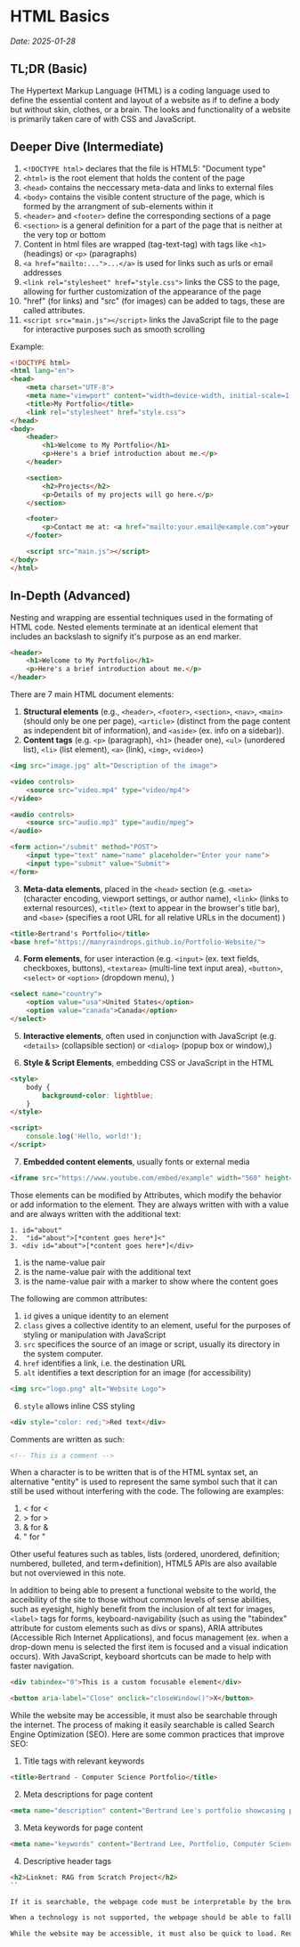 
# HTML Basics
*Date: 2025-01-28*

## TL;DR (Basic)
The Hypertext Markup Language (HTML) is a coding language used to define the essential content and layout of a website as if to define a body but without skin, clothes, or a brain. The looks and functionality of a website is primarily taken care of with CSS and JavaScript.

## Deeper Dive (Intermediate)
1. `<!DOCTYPE html>` declares that the file is HTML5: "Document type"
2. `<html>` is the root element that holds the content of the page
3. `<head>` contains the neccessary meta-data and links to external files
4. `<body>` contains the visible content structure of the page, which is formed by the arrangment of sub-elements within it
5. `<header>` and `<footer>` define the corresponding sections of a page
6. `<section>` is a general definition for a part of the page that is neither at the very top or bottom
7. Content in html files are wrapped (tag-text-tag) with tags like `<h1>` (headings) or `<p>` (paragraphs)
8. `<a href="mailto:...">...</a>` is used for links such as urls or email addresses
9. `<link rel="stylesheet" href="style.css">` links the CSS to the page, allowing for further customization of the appearance of the page
10. "href" (for links) and "src" (for images) can be added to tags, these are called attributes.
11. `<script src="main.js"></script>` links the JavaScript file to the page for interactive purposes such as smooth scrolling

Example:
```HTML
<!DOCTYPE html>
<html lang="en">
<head>
    <meta charset="UTF-8">
    <meta name="viewport" content="width=device-width, initial-scale=1.0">
    <title>My Portfolio</title>
    <link rel="stylesheet" href="style.css">
</head>
<body>
    <header>
        <h1>Welcome to My Portfolio</h1>
        <p>Here's a brief introduction about me.</p>
    </header>

    <section>
        <h2>Projects</h2>
        <p>Details of my projects will go here.</p>
    </section>

    <footer>
        <p>Contact me at: <a href="mailto:your.email@example.com">your.email@example.com</a></p>
    </footer>

    <script src="main.js"></script>
</body>
</html>

```
## In-Depth (Advanced)
Nesting and wrapping are essential techniques used in the formating of HTML code. Nested elements terminate at an identical element that includes an backslash to signify it's purpose as an end marker.

```HTML
<header>
    <h1>Welcome to My Portfolio</h1>
    <p>Here's a brief introduction about me.</p>
</header>
```

There are 7 main HTML document elements:
1. **Structural elements** (e.g., `<header>`, `<footer>`, `<section>`, `<nav>`, `<main>` (should only be one per page), `<article>` (distinct from the page content as independent bit of information), and `<aside>` (ex. info on a sidebar)).
2. **Content tags** (e.g. `<p>` (paragraph), `<h1>` (header one), `<ul>` (unordered list), `<li>` (list element), `<a>` (link), `<img>`, `<video>`)

```HTML
<img src="image.jpg" alt="Description of the image">

<video controls>
    <source src="video.mp4" type="video/mp4">
</video>

<audio controls>
    <source src="audio.mp3" type="audio/mpeg">
</audio>

<form action="/submit" method="POST">
    <input type="text" name="name" placeholder="Enter your name">
    <input type="submit" value="Submit">
</form>
```

3. **Meta-data elements**, placed in the `<head>` section (e.g. `<meta>` (character encoding, viewport settings, or author name), `<link>` (links to external resources), `<title>` (text to appear in the browser's title bar), and `<base>` (specifies a root URL for all relative URLs in the document) )

```HTML
<title>Bertrand's Portfolio</title>
<base href="https://manyraindrops.github.io/Portfolio-Website/">
```

4. **Form elements**, for user interaction (e.g. `<input>` (ex. text fields, checkboxes, buttons), `<textarea>` (multi-line text input area), `<button>`, `<select>` or `<option>` (dropdown menu), )

```HTML
<select name="country">
    <option value="usa">United States</option>
    <option value="canada">Canada</option>
</select>
```

5. **Interactive elements**, often used in conjunction with JavaScript (e.g. `<details>` (collapsible section) or `<dialog>` (popup box or window),)

6. **Style & Script Elements**, embedding CSS or JavaScript in the HTML

```HTML
<style>
    body {
        background-color: lightblue;
    }
</style>

<script>
    console.log('Hello, world!');
</script>
```

7. **Embedded content elements**, usually fonts or external media

```HTML
<iframe src="https://www.youtube.com/embed/example" width="560" height="315"></iframe>
```

Those elements can be modified by Attributes, which modify the behavior or add information to the element. They are always written with with a value and are always written with the additional text:

```MD
1. id="about"
2.  "id="about">[*content goes here*]<"
3. <div id="about">[*content goes here*]</div>
```
1. is the name-value pair
2. is the name-value pair with the additional text
3. is the name-value pair with a marker to show where the content goes

The following are common attributes:
1. `id` gives a unique identity to an element
2. `class` gives a collective identity to an element, useful for the purposes of styling or manipulation with JavaScript
3. `src` specifices the source of an image or script, usually its directory in the system computer.
4. `href` identifies a link, i.e. the destination URL
5. `alt` identifies a text description for an image (for accessibility)

```HTML
<img src="logo.png" alt="Website Logo">
```

6. `style` allows inline CSS styling

```HTML
<div style="color: red;">Red text</div>
```

Comments are written as such:
```HTML
<!-- This is a comment -->
```

When a character is to be written that is of the HTML syntax set, an alternative "entity" is used to represent the same symbol such that it can still be used without interfering with the code. The following are examples:
1. &lt; for <
2. &gt; for >
3. &amp; for &
4. &quot; for "

Other useful features such as tables, lists (ordered, unordered, definition; numbered, bulleted, and term+definition), HTML5 APIs are also available but not overviewed in this note.

In addition to being able to present a functional website to the world, the acceibility of the site to those without common levels of sense abilities, such as eyesight, highly benefit from the inclusion of alt text for images, `<label>` tags for forms, keyboard-navigability (such as using the "tabindex" attribute for custom elements such as divs or spans), ARIA attributes (Accessible Rich Internet Applications), and focus management (ex. when a drop-down menu is selected the first item is focused and a visual indication occurs). With JavaScript, keyboard shortcuts can be made to help with faster navigation.

```HTML
<div tabindex="0">This is a custom focusable element</div>

<button aria-label="Close" onclick="closeWindow()">X</button>
```

While the website may be accessible, it must also be searchable through the internet. The process of making it easily searchable is called Search Engine Optimization (SEO). Here are some common practices that improve SEO:
1. Title tags with relevant keywords
```HTML
<title>Bertrand - Computer Science Portfolio</title>
```

2. Meta descriptions for page content
```HTML
<meta name="description" content="Bertrand Lee's portfolio showcasing programming skills and projects in machine learning, AI, RAG, web-development, and more.">
```

3. Meta keywords for page content
```HTML
<meta name="keywords" content="Bertrand Lee, Portfolio, Computer Science, Machine Learning, AI, RAG, Web Development">
```

4. Descriptive header tags
```HTML
<h2>Linknet: RAG from Scratch Project</h2>
``

If it is searchable, the webpage code must be interpretable by the browsers of the target audience. HTML verification can done with online tools such as https://validator.w3.org/.

When a technology is not supported, the webpage should be able to fallback onto simpler technologies that are generally more widespread. For example, if a computer cannot run JavaScript, the webpage should still be viewable and moderately functional. Or, if a video cannot be played, there can be an option to download it.

While the website may be accessible, it must also be quick to load. Reducing the size of HTML, CSS, and JavaScript code as much as possible, using loss-less compressed images, and loading data-heavy content after the rest helps reduce latency time.